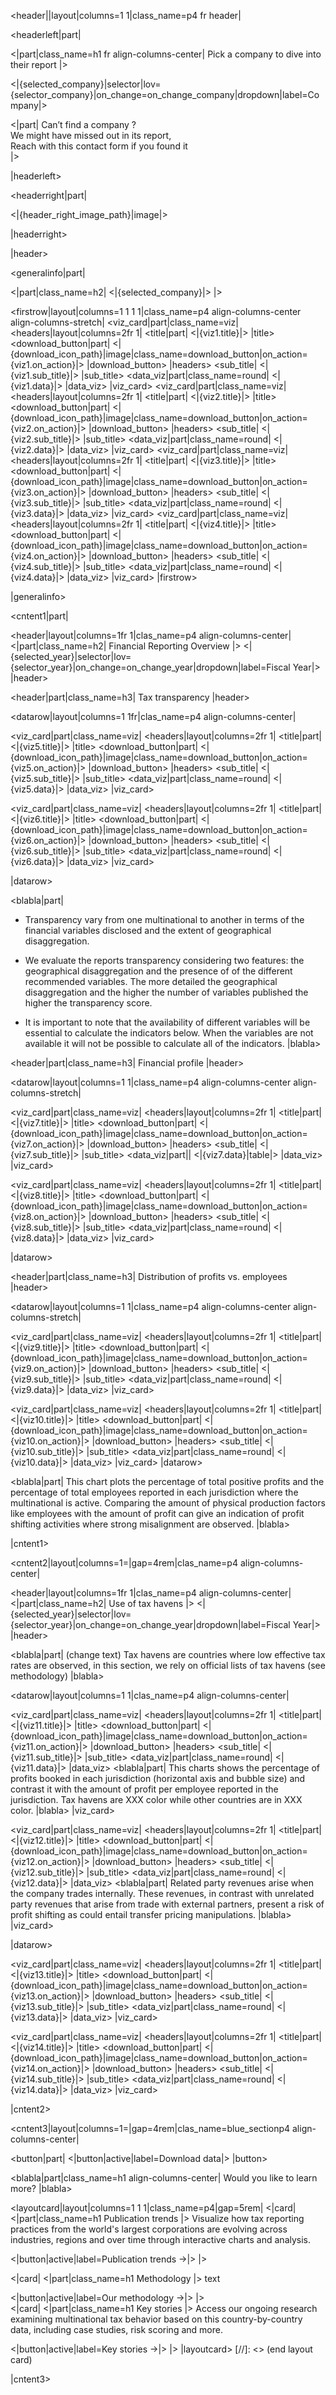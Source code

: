 
<header||layout|columns=1  1|class_name=p4 fr header|

<headerleft|part|

<|part|class_name=h1 fr align-columns-center|
Pick a company to dive into their report
|>

<|{selected_company}|selector|lov={selector_company}|on_change=on_change_company|dropdown|label=Company|>

<|part|
Can’t find a company ?   
We might have missed out in its report,  
Reach with this contact form if you found it  
|>

|headerleft>

<headerright|part|

<|{header_right_image_path}|image|>

|headerright>

|header>

<generalinfo|part|

<|part|class_name=h2|
<|{selected_company}|>
|>

<firstrow|layout|columns=1 1 1 1|class_name=p4 align-columns-center align-columns-stretch|
<viz_card|part|class_name=viz|
<headers|layout|columns=2fr 1|
<title|part|
<|{viz1.title}|>
|title>
<download_button|part|
<|{download_icon_path}|image|class_name=download_button|on_action={viz1.on_action}|>
|download_button>
|headers>
<sub_title|
<|{viz1.sub_title}|>
|sub_title>
<data_viz|part|class_name=round|
<|{viz1.data}|>
|data_viz>
|viz_card>
<viz_card|part|class_name=viz|
<headers|layout|columns=2fr 1|
<title|part|
<|{viz2.title}|>
|title>
<download_button|part|
<|{download_icon_path}|image|class_name=download_button|on_action={viz2.on_action}|>
|download_button>
|headers>
<sub_title|
<|{viz2.sub_title}|>
|sub_title>
<data_viz|part|class_name=round|
<|{viz2.data}|>
|data_viz>
|viz_card>
<viz_card|part|class_name=viz|
<headers|layout|columns=2fr 1|
<title|part|
<|{viz3.title}|>
|title>
<download_button|part|
<|{download_icon_path}|image|class_name=download_button|on_action={viz3.on_action}|>
|download_button>
|headers>
<sub_title|
<|{viz3.sub_title}|>
|sub_title>
<data_viz|part|class_name=round|
<|{viz3.data}|>
|data_viz>
|viz_card>
<viz_card|part|class_name=viz|
<headers|layout|columns=2fr 1|
<title|part|
<|{viz4.title}|>
|title>
<download_button|part|
<|{download_icon_path}|image|class_name=download_button|on_action={viz4.on_action}|>
|download_button>
|headers>
<sub_title|
<|{viz4.sub_title}|>
|sub_title>
<data_viz|part|class_name=round|
<|{viz4.data}|>
|data_viz>
|viz_card>
|firstrow>

|generalinfo>

<cntent1|part|

<header|layout|columns=1fr 1|clas_name=p4 align-columns-center|
<|part|class_name=h2|
Financial Reporting Overview
|>
<|{selected_year}|selector|lov={selector_year}|on_change=on_change_year|dropdown|label=Fiscal Year|>
|header>

<header|part|class_name=h3|
Tax transparency
|header>

<datarow|layout|columns=1 1fr|clas_name=p4 align-columns-center|

<viz_card|part|class_name=viz|
<headers|layout|columns=2fr 1|
<title|part|
<|{viz5.title}|>
|title>
<download_button|part|
<|{download_icon_path}|image|class_name=download_button|on_action={viz5.on_action}|>
|download_button>
|headers>
<sub_title|
<|{viz5.sub_title}|>
|sub_title>
<data_viz|part|class_name=round|
<|{viz5.data}|>
|data_viz>
|viz_card>

<viz_card|part|class_name=viz|
<headers|layout|columns=2fr 1|
<title|part|
<|{viz6.title}|>
|title>
<download_button|part|
<|{download_icon_path}|image|class_name=download_button|on_action={viz6.on_action}|>
|download_button>
|headers>
<sub_title|
<|{viz6.sub_title}|>
|sub_title>
<data_viz|part|class_name=round|
<|{viz6.data}|>
|data_viz>
|viz_card>

|datarow>

<blabla|part|
- Transparency vary from one multinational to another in terms 
of the financial variables disclosed and the extent of 
geographical disaggregation.  

- We evaluate the reports transparency considering two 
features: the geographical disaggregation and the presence 
of of the different recommended variables. The more 
detailed the geographical disaggregation and the higher 
the number of variables published the higher the 
transparency score.  

- It is important to note that the availability of different 
variables will be essential to calculate the indicators 
below. When the variables are not available it will not be 
possible to calculate all of the indicators.
|blabla>

<header|part|class_name=h3|
Financial profile
|header>

<datarow|layout|columns=1 1|class_name=p4 align-columns-center align-columns-stretch|

<viz_card|part|class_name=viz|
<headers|layout|columns=2fr 1|
<title|part|
<|{viz7.title}|>
|title>
<download_button|part|
<|{download_icon_path}|image|class_name=download_button|on_action={viz7.on_action}|>
|download_button>
|headers>
<sub_title|
<|{viz7.sub_title}|>
|sub_title>
<data_viz|part||
<|{viz7.data}|table|>
|data_viz>
|viz_card>

<viz_card|part|class_name=viz|
<headers|layout|columns=2fr 1|
<title|part|
<|{viz8.title}|>
|title>
<download_button|part|
<|{download_icon_path}|image|class_name=download_button|on_action={viz8.on_action}|>
|download_button>
|headers>
<sub_title|
<|{viz8.sub_title}|>
|sub_title>
<data_viz|part|class_name=round|
<|{viz8.data}|>
|data_viz>
|viz_card>

|datarow>


<header|part|class_name=h3|
Distribution of profits vs. employees
|header>

<datarow|layout|columns=1 1|class_name=p4 align-columns-center align-columns-stretch|

<viz_card|part|class_name=viz|
<headers|layout|columns=2fr 1|
<title|part|
<|{viz9.title}|>
|title>
<download_button|part|
<|{download_icon_path}|image|class_name=download_button|on_action={viz9.on_action}|>
|download_button>
|headers>
<sub_title|
<|{viz9.sub_title}|>
|sub_title>
<data_viz|part|class_name=round|
<|{viz9.data}|>
|data_viz>
|viz_card>

<viz_card|part|class_name=viz|
<headers|layout|columns=2fr 1|
<title|part|
<|{viz10.title}|>
|title>
<download_button|part|
<|{download_icon_path}|image|class_name=download_button|on_action={viz10.on_action}|>
|download_button>
|headers>
<sub_title|
<|{viz10.sub_title}|>
|sub_title>
<data_viz|part|class_name=round|
<|{viz10.data}|>
|data_viz>
|viz_card>
|datarow>

<blabla|part|
This chart plots the percentage of total positive profits 
and the percentage of total employees reported in each 
jurisdiction where the multinational is active. Comparing 
the amount of physical production factors like employees 
with the amount of profit can give an indication of profit 
shifting activities where strong misalignment are observed. 
|blabla>

|cntent1>

<cntent2|layout|columns=1=|gap=4rem|clas_name=p4 align-columns-center|

<header|layout|columns=1fr 1|clas_name=p4 align-columns-center|
<|part|class_name=h2|
Use of tax havens
|>
<|{selected_year}|selector|lov={selector_year}|on_change=on_change_year|dropdown|label=Fiscal Year|>
|header>

<blabla|part|
(change text) Tax havens are countries where low effective 
tax rates are observed, in this section, we rely on official 
lists of tax havens (see methodology)
|blabla>

<datarow|layout|columns=1 1|clas_name=p4 align-columns-center|

<viz_card|part|class_name=viz|
<headers|layout|columns=2fr 1|
<title|part|
<|{viz11.title}|>
|title>
<download_button|part|
<|{download_icon_path}|image|class_name=download_button|on_action={viz11.on_action}|>
|download_button>
|headers>
<sub_title|
<|{viz11.sub_title}|>
|sub_title>
<data_viz|part|class_name=round|
<|{viz11.data}|>
|data_viz>
<blabla|part|
This charts shows the percentage of profits booked in each 
jurisdiction (horizontal axis and bubble size) and contrast 
it with the amount of profit per employee reported in the 
jurisdiction. Tax havens are XXX color while other countries 
are in XXX color.
|blabla>
|viz_card>

<viz_card|part|class_name=viz|
<headers|layout|columns=2fr 1|
<title|part|
<|{viz12.title}|>
|title>
<download_button|part|
<|{download_icon_path}|image|class_name=download_button|on_action={viz12.on_action}|>
|download_button>
|headers>
<sub_title|
<|{viz12.sub_title}|>
|sub_title>
<data_viz|part|class_name=round|
<|{viz12.data}|>
|data_viz>
<blabla|part|
Related party revenues arise when the company trades 
internally. These revenues, in contrast with unrelated party 
revenues that arise from trade with external partners, 
present a risk of profit shifting as could entail transfer 
pricing manipulations.
|blabla>
|viz_card>

|datarow>

<viz_card|part|class_name=viz|
<headers|layout|columns=2fr 1|
<title|part|
<|{viz13.title}|>
|title>
<download_button|part|
<|{download_icon_path}|image|class_name=download_button|on_action={viz13.on_action}|>
|download_button>
|headers>
<sub_title|
<|{viz13.sub_title}|>
|sub_title>
<data_viz|part|class_name=round|
<|{viz13.data}|>
|data_viz>
|viz_card>

<viz_card|part|class_name=viz|
<headers|layout|columns=2fr 1|
<title|part|
<|{viz14.title}|>
|title>
<download_button|part|
<|{download_icon_path}|image|class_name=download_button|on_action={viz14.on_action}|>
|download_button>
|headers>
<sub_title|
<|{viz14.sub_title}|>
|sub_title>
<data_viz|part|class_name=round|
<|{viz14.data}|>
|data_viz>
|viz_card>

|cntent2>

<cntent3|layout|columns=1=|gap=4rem|clas_name=blue_sectionp4 align-columns-center|

<button|part|
<|button|active|label=Download data|>
|button>

<blabla|part|class_name=h1 align-columns-center|
Would you like to learn more?
|blabla>


<layoutcard|layout|columns=1 1 1|class_name=p4|gap=5rem|
  <|card|
  <|part|class_name=h1
  Publication trends
  |>
  Visualize how tax reporting practices from the world's 
  largest corporations are evolving across industries, 
  regions and over time through interactive charts and 
  analysis.

  <|button|active|label=Publication trends ->|>
  |>    

  <|card|
  <|part|class_name=h1
  Methodology
  |>
  text

  <|button|active|label=Our methodology ->|>
  |>   
  <|card|
  <|part|class_name=h1
  Key stories
  |>
  Access our ongoing research examining multinational tax 
  behavior based on this country-by-country data, including 
  case studies, risk scoring and more.

  <|button|active|label=Key stories ->|>
  |>
|layoutcard>
[//]: <> (end layout card)

|cntent3>


